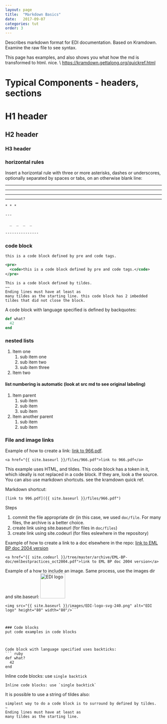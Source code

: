 ```yaml
---
layout: page
title:  "Markdown Basics"
date:   2017-09-07
categories: tut
order: 3
---
```


Describes markdown format for EDI documentation. Based on Kramdown. Examine the raw file to see syntax.


This page has examples, and also shows you what how the md is transformed to html. nice. \ 
 https://kramdown.gettalong.org/quickref.html

# Typical Components - headers, sections

# H1 header

## H2 header

### H3 header

### horizontal rules
Insert a horizontal rule with three or more asterisks, dashes or underscores, optionally separated by spaces or tabs, on an otherwise blank line:

* * *

---

  _  _  _  _

---------------

```md
* * *

---

  _  _  _  _

---------------
```


### code block

<pre><code>this is a code block defined by pre and code tags.
</code></pre>

```xml
<pre>
  <code>this is a code block defined by pre and code tags.</code>
</pre>
```

~~~~~
This is a code block defined by tildes.
~~
Ending lines must have at least as
many tildes as the starting line. this code block has 2 imbedded tildes that did not close the block.
~~~~~~~~~~~


A code block with language specified is defined by backquotes:

```ruby
def what?
  42
end
```


### nested lists
1. Item one
   1. sub item one
   2. sub item two
   3. sub item three
2. Item two

#### list numbering is automatic (look at src md to see original labeling)
1. Item parent
   1. sub item 
   1. sub item 
   1. sub item 
1. Item another parent
   1. sub item
   1. sub item




### File and image links
Example of how to create a link: <a href="{{ site.baseurl }}/files/966.pdf">link to 966.pdf</a>.

~~~
<a href="{{ site.baseurl }}/files/966.pdf">link to 966.pdf</a>
~~~~

This example uses HTML, and tildes. This code block has a token in it, which ideally is not replaced in a code block. If they are, look a the source. You can also use markdown shortcuts. see the kramdown quick ref.

Markdown shortcut:
~~~
[link to 996.pdf]({{ site.baseurl }}/files/966.pdf")
~~~~

Steps
1. commit the file appropriate dir (in this case, we used `doc/file`. For many files, the archive is a better choice.
1. create link using site.baseurl (for files in `doc/files`)
1. create link using site.codeurl (for files eslewhere in the repository)

Example of how to create a link to a doc elsewhere in the repo: 
<a href="{{ site.codeurl }}/tree/master/archive/EML-BP-doc/emlbestpractices_oct2004.pdf">link to EML BP doc 2004 version</a>

```
<a href="{{ site.codeurl }}/tree/master/archive/EML-BP-doc/emlbestpractices_oct2004.pdf">link to EML BP doc 2004 version</a>
```



Example of a how to include an image. Same process, use the images dir and site.baseurl:
<img src="{{ site.baseurl }}/images/EDI-logo-svg-240.png" alt="EDI logo" height="80" width="80"/>

```
<img src="{{ site.baseurl }}/images/EDI-logo-svg-240.png" alt="EDI logo" height="80" width="80"/>```



### Code blocks
put code examples in code blocks



Code block with language specified uses backticks:
``` ruby
def what?
  42
end
```

Inline code blocks: use `single backtick`
```
Inline code blocks: use `single backtick`
```

It is possible to use a string of tildes also:

~~~~
simplest way to do a code block is to surround by defined by tildes.
~
Ending lines must have at least as
many tildes as the starting line.
~~~~~~~~~~


